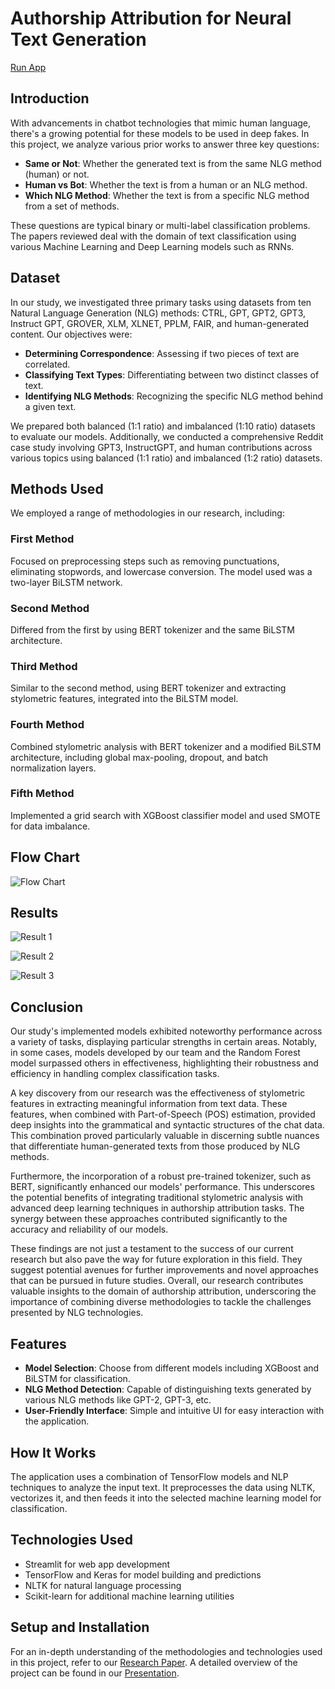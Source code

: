 # Authorship Attribution for Neural Text Generation

[Run App](https://apporfinder-grtlgb4yxauid3dye9l9wd.streamlit.app/)

## Introduction 

With advancements in chatbot technologies that mimic human language, there's a growing potential for these models to be used in deep fakes. In this project, we analyze various prior works to answer three key questions:
- **Same or Not**: Whether the generated text is from the same NLG method (human) or not.
- **Human vs Bot**: Whether the text is from a human or an NLG method.
- **Which NLG Method**: Whether the text is from a specific NLG method from a set of methods.

These questions are typical binary or multi-label classification problems. The papers reviewed deal with the domain of text classification using various Machine Learning and Deep Learning models such as RNNs.

## Dataset

In our study, we investigated three primary tasks using datasets from ten Natural Language Generation (NLG) methods: CTRL, GPT, GPT2, GPT3, Instruct GPT, GROVER, XLM, XLNET, PPLM, FAIR, and human-generated content. Our objectives were:
- **Determining Correspondence**: Assessing if two pieces of text are correlated.
- **Classifying Text Types**: Differentiating between two distinct classes of text.
- **Identifying NLG Methods**: Recognizing the specific NLG method behind a given text.

We prepared both balanced (1:1 ratio) and imbalanced (1:10 ratio) datasets to evaluate our models. Additionally, we conducted a comprehensive Reddit case study involving GPT3, InstructGPT, and human contributions across various topics using balanced (1:1 ratio) and imbalanced (1:2 ratio) datasets.

## Methods Used

We employed a range of methodologies in our research, including:

### First Method
Focused on preprocessing steps such as removing punctuations, eliminating stopwords, and lowercase conversion. The model used was a two-layer BiLSTM network.

### Second Method
Differed from the first by using BERT tokenizer and the same BiLSTM architecture.

### Third Method
Similar to the second method, using BERT tokenizer and extracting stylometric features, integrated into the BiLSTM model.

### Fourth Method
Combined stylometric analysis with BERT tokenizer and a modified BiLSTM architecture, including global max-pooling, dropout, and batch normalization layers.

### Fifth Method
Implemented a grid search with XGBoost classifier model and used SMOTE for data imbalance.

## Flow Chart

![Flow Chart](https://github.com/HarinathCingapuram94/AuthorFinder/assets/60059816/67f285de-f449-44b5-8908-1a0ad88d246b)

## Results

![Result 1](https://github.com/HarinathCingapuram94/AuthorFinder/assets/60059816/7f927a57-0df3-4d84-bebc-29973744c2af)

![Result 2](https://github.com/HarinathCingapuram94/AuthorFinder/assets/60059816/e43e2eee-3f3c-4fdf-87f0-deedec26504b)

![Result 3](https://github.com/HarinathCingapuram94/AuthorFinder/assets/60059816/01a5eeaf-3efd-42c2-a748-edef4923099e)

## Conclusion

Our study's implemented models exhibited noteworthy performance across a variety of tasks, displaying particular strengths in certain areas. Notably, in some cases, models developed by our team and the Random Forest model surpassed others in effectiveness, highlighting their robustness and efficiency in handling complex classification tasks.

A key discovery from our research was the effectiveness of stylometric features in extracting meaningful information from text data. These features, when combined with Part-of-Speech (POS) estimation, provided deep insights into the grammatical and syntactic structures of the chat data. This combination proved particularly valuable in discerning subtle nuances that differentiate human-generated texts from those produced by NLG methods.

Furthermore, the incorporation of a robust pre-trained tokenizer, such as BERT, significantly enhanced our models' performance. This underscores the potential benefits of integrating traditional stylometric analysis with advanced deep learning techniques in authorship attribution tasks. The synergy between these approaches contributed significantly to the accuracy and reliability of our models.

These findings are not just a testament to the success of our current research but also pave the way for future exploration in this field. They suggest potential avenues for further improvements and novel approaches that can be pursued in future studies. Overall, our research contributes valuable insights to the domain of authorship attribution, underscoring the importance of combining diverse methodologies to tackle the challenges presented by NLG technologies.

## Features

- **Model Selection**: Choose from different models including XGBoost and BiLSTM for classification.
- **NLG Method Detection**: Capable of distinguishing texts generated by various NLG methods like GPT-2, GPT-3, etc.
- **User-Friendly Interface**: Simple and intuitive UI for easy interaction with the application.

## How It Works

The application uses a combination of TensorFlow models and NLP techniques to analyze the input text. It preprocesses the data using NLTK, vectorizes it, and then feeds it into the selected machine learning model for classification.

## Technologies Used

- Streamlit for web app development
- TensorFlow and Keras for model building and predictions
- NLTK for natural language processing
- Scikit-learn for additional machine learning utilities

## Setup and Installation

For an in-depth understanding of the methodologies and technologies used in this project, refer to our [Research Paper](https://drive.google.com/file/d/1STTkT4chq314ALw1R3VVPjgmVmxFWBjZ/view?usp=sharing).
A detailed overview of the project can be found in our [Presentation](https://drive.google.com/file/d/1r7W4T2jD2-hCr2d0ZY09Wkoh70M-6BKl/view?usp=sharing).
